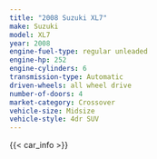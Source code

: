 ```yaml
---
title: "2008 Suzuki XL7"
make: Suzuki
model: XL7
year: 2008
engine-fuel-type: regular unleaded
engine-hp: 252
engine-cylinders: 6
transmission-type: Automatic
driven-wheels: all wheel drive
number-of-doors: 4
market-category: Crossover
vehicle-size: Midsize
vehicle-style: 4dr SUV
---
```


{{< car_info >}}
